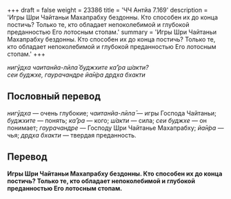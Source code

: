 +++
draft = false
weight = 23386
title = 'ЧЧ Антйа 7.169'
description = 'Игры Шри Чайтаньи Махапрабху бездонны. Кто способен их до конца постичь? Только те, кто обладает непоколебимой и глубокой преданностью Его лотосным стопам.'
summary = 'Игры Шри Чайтаньи Махапрабху бездонны. Кто способен их до конца постичь? Только те, кто обладает непоколебимой и глубокой преданностью Его лотосным стопам.'
+++

_нигӯд̣ха чаитанйа-лӣла̄ буджхите ка̄’ра ш́акти?  
сеи буджхе, гаурачандре йа̄н̇ра др̣д̣ха бхакти_

## Пословный перевод

_нигӯд̣ха_ — очень глубокие; _чаитанйа_\-_лӣла̄_ — игры Господа Чайтаньи; _буджхите_ — понять; _ка̄’ра_ — кого; _ш́акти_ — сила; _сеи_ _буджхе_ — он понимает; _гаурачандре_ — Господу Шри Чайтанье Махапрабху; _йа̄н̇ра_ — чья; _др̣д̣ха_ _бхакти_ — твердая преданность.

## Перевод

**Игры Шри Чайтаньи Махапрабху бездонны. Кто способен их до конца постичь? Только те, кто обладает непоколебимой и глубокой преданностью Его лотосным стопам.**
